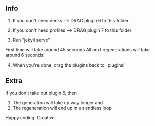
## Info

1. If you don't need decks
    --> DRAG plugin 6 to this folder

2. If you don't need profiles
    --> DRAG plugin 7 to this folder

3. Run "jekyll serve"

  First time will take around 45 seconds
  All next regenerations will take around 6 seconds!

4. When you're done, drag the plugins back to _plugins!

## Extra

If you don't take out plugin 6, then
  1. The generation will take up way longer and
  2. The regeneration will end up in an endless loop


Happy coding,
Creative